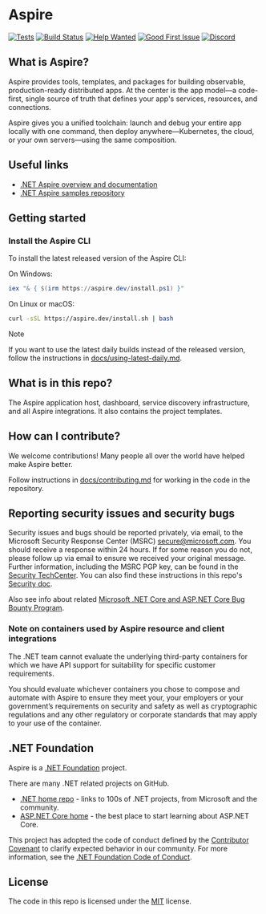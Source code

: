 # Aspire

[![Tests](https://github.com/dotnet/aspire/actions/workflows/tests.yml/badge.svg?branch=main&event=push)](https://github.com/dotnet/aspire/actions/workflows/tests.yml)
[![Build Status](https://dev.azure.com/dnceng-public/public/_apis/build/status%2Fdotnet%2Faspire%2Fdotnet.aspire?branchName=main)](https://dev.azure.com/dnceng-public/public/_build/latest?definitionId=274&branchName=main)
[![Help Wanted](https://img.shields.io/github/issues/dotnet/aspire/help%20wanted?style=flat&color=%24EC820&label=help%20wanted)](https://github.com/dotnet/aspire/labels/help%20wanted)
[![Good First Issue](https://img.shields.io/github/issues/dotnet/aspire/good%20first%20issue?style=flat&color=%24EC820&label=good%20first%20issue)](https://github.com/dotnet/aspire/labels/good%20first%20issue)
[![Discord](https://img.shields.io/discord/1361488941836140614?style=flat&logo=discord&logoColor=white&label=Join%20our%20Discord&labelColor=512bd4&color=cyan)](https://discord.gg/raNPcaaSj8)

## What is Aspire?

Aspire provides tools, templates, and packages for building observable, production-ready distributed apps. At the center is the app model—a code-first, single source of truth that defines your app's services, resources, and connections.

Aspire gives you a unified toolchain: launch and debug your entire app locally with one command, then deploy anywhere—Kubernetes, the cloud, or your own servers—using the same composition.

## Useful links

- [.NET Aspire overview and documentation](https://learn.microsoft.com/dotnet/aspire/)
- [.NET Aspire samples repository](https://github.com/dotnet/aspire-samples)

## Getting started

### Install the Aspire CLI

To install the latest released version of the Aspire CLI:

On Windows:

```powershell
iex "& { $(irm https://aspire.dev/install.ps1) }"
```

On Linux or macOS:

```sh
curl -sSL https://aspire.dev/install.sh | bash
```

> [!NOTE]
> If you want to use the latest daily builds instead of the released version, follow the instructions in [docs/using-latest-daily.md](docs/using-latest-daily.md).

## What is in this repo?

The Aspire application host, dashboard, service discovery infrastructure, and all Aspire integrations. It also contains the project templates.

## How can I contribute?

We welcome contributions! Many people all over the world have helped make Aspire better.

Follow instructions in [docs/contributing.md](docs/contributing.md) for working in the code in the repository.

## Reporting security issues and security bugs

Security issues and bugs should be reported privately, via email, to the Microsoft Security Response Center (MSRC) <secure@microsoft.com>. You should receive a response within 24 hours. If for some reason you do not, please follow up via email to ensure we received your original message. Further information, including the MSRC PGP key, can be found in the [Security TechCenter](https://www.microsoft.com/msrc/faqs-report-an-issue). You can also find these instructions in this repo's [Security doc](SECURITY.md).

Also see info about related [Microsoft .NET Core and ASP.NET Core Bug Bounty Program](https://www.microsoft.com/msrc/bounty-dot-net-core).

### Note on containers used by Aspire resource and client integrations

The .NET team cannot evaluate the underlying third-party containers for which we have API support for suitability for specific customer requirements.

You should evaluate whichever containers you chose to compose and automate with Aspire to ensure they meet your, your employers or your government’s requirements on security and safety as well as cryptographic regulations and any other regulatory or corporate standards that may apply to your use of the container.

## .NET Foundation

Aspire is a [.NET Foundation](https://www.dotnetfoundation.org/projects) project.

There are many .NET related projects on GitHub.

* [.NET home repo](https://github.com/Microsoft/dotnet) - links to 100s of .NET projects, from Microsoft and the community.
* [ASP.NET Core home](https://docs.microsoft.com/aspnet/core) - the best place to start learning about ASP.NET Core.

This project has adopted the code of conduct defined by the [Contributor Covenant](https://contributor-covenant.org) to clarify expected behavior in our community. For more information, see the [.NET Foundation Code of Conduct](https://www.dotnetfoundation.org/code-of-conduct).

## License

The code in this repo is licensed under the [MIT](LICENSE.TXT) license.
